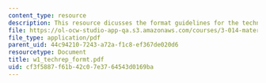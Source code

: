 ```yaml
---
content_type: resource
description: This resource dicusses the format guidelines for the technical report.
file: https://ol-ocw-studio-app-qa.s3.amazonaws.com/courses/3-014-materials-laboratory-fall-2006/cf3f5887f61b42c07e3764543d0169ba_w1_techrep_formt.pdf
file_type: application/pdf
parent_uid: 44c94210-7243-a72a-f1c8-ef367de020d6
resourcetype: Document
title: w1_techrep_formt.pdf
uid: cf3f5887-f61b-42c0-7e37-64543d0169ba
---
```

